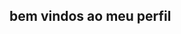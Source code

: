 ## bem vindos ao meu perfil

<!--
Meu nome é Anahy Ribeiro 
- Estou estudando na Alura
- Estou me desenvolvendo na linguagem JavaScript
- Utilizo esse espaço para minha organização e compartilhamento dos meu projetos desenvolvidos
- Você pode entrar em contato comigo 📫

00001123625098sp@al.educacao.sp.gov.br 

@aluraestudante 
-->

